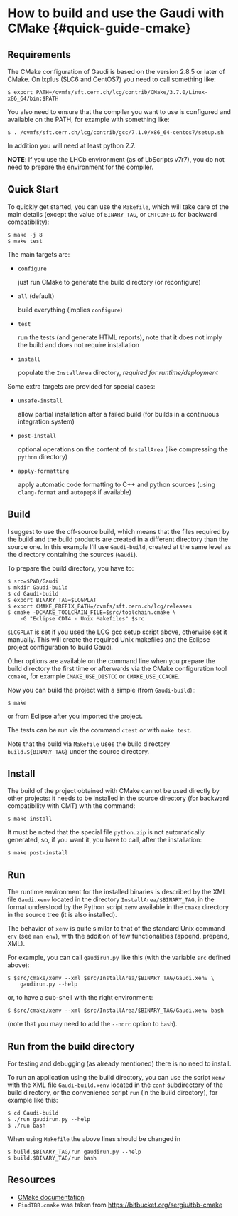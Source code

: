 How to build and use the Gaudi with CMake {#quick-guide-cmake}
=========================================

Requirements
------------
The CMake configuration of Gaudi is based on the version 2.8.5 or later of
CMake. On lxplus (SLC6 and CentOS7) you need to call something like:

    $ export PATH=/cvmfs/sft.cern.ch/lcg/contrib/CMake/3.7.0/Linux-x86_64/bin:$PATH

You also need to ensure that the compiler you want to use is configured and
available on the PATH, for example with something like:

    $ . /cvmfs/sft.cern.ch/lcg/contrib/gcc/7.1.0/x86_64-centos7/setup.sh

In addition you will need at least python 2.7.

**NOTE**: If you use the LHCb environment (as of LbScripts v7r7), you do not
need to prepare the environment for the compiler.

Quick Start
-----------
To quickly get started, you can use the `Makefile`, which
will take care of the main details (except the value of `BINARY_TAG`, or
`CMTCONFIG` for backward compatibility):

    $ make -j 8
    $ make test

The main targets are:

* `configure`

    just run CMake to generate the build directory (or reconfigure)

* `all` (default)

    build everything (implies `configure`)

* `test`

    run the tests (and generate HTML reports), note that it does not
    imply the build and does not require installation

* `install`

    populate the `InstallArea` directory, *required for runtime/deployment*

Some extra targets are provided for special cases:

* `unsafe-install`

    allow partial installation after a failed build (for builds in a
    continuous integration system)

* `post-install`

    optional operations on the content of `InstallArea` (like compressing
    the `python` directory)

* `apply-formatting`

    apply automatic code formatting to C++ and python sources (using `clang-format` and
    `autopep8` if available)



Build
-----
I suggest to use the off-source build, which means that the files required by
the build and the build products are created in a different directory than the
source one.
In this example I'll use `Gaudi-build`, created at the same level as the
directory containing the sources (`Gaudi`).

To prepare the build directory, you have to:

    $ src=$PWD/Gaudi
    $ mkdir Gaudi-build
    $ cd Gaudi-build
    $ export BINARY_TAG=$LCGPLAT
    $ export CMAKE_PREFIX_PATH=/cvmfs/sft.cern.ch/lcg/releases
    $ cmake -DCMAKE_TOOLCHAIN_FILE=$src/toolchain.cmake \
        -G "Eclipse CDT4 - Unix Makefiles" $src

`$LCGPLAT` is set if you used the LCG gcc setup script above, otherwise set it manually.
This will create the required Unix makefiles and the Eclipse project
configuration to build Gaudi.

Other options are available on the command line when you prepare the build
directory the first time or afterwards via the CMake configuration tool
`ccmake`, for example `CMAKE_USE_DISTCC` or `CMAKE_USE_CCACHE`.

Now you can build the project with a simple (from `Gaudi-build`)::

    $ make

or from Eclipse after you imported the project.

The tests can be run via the command `ctest` or with `make test`.

Note that the build via `Makefile` uses the build directory
`build.${BINARY_TAG}` under the source directory.


Install
-------
The build of the project obtained with CMake cannot be used directly by other
projects: it needs to be installed in the source directory (for backward
compatibility with CMT) with the command:

    $ make install

It must be noted that the special file ``python.zip`` is not automatically
generated, so, if you want it, you have to call, after the installation:

    $ make post-install


Run
---
The runtime environment for the installed binaries is described by the XML file
`Gaudi.xenv` located in the directory `InstallArea/$BINARY_TAG`, in
the format understood by the Python script `xenv` available in the `cmake`
directory in the source tree (it is also installed).

The behavior of `xenv` is quite similar to that of the standard Unix
command `env` (see `man env`), with the addition of few functionalities
(append, prepend, XML).

For example, you can call `gaudirun.py` like this (with the variable `src`
defined above):

    $ $src/cmake/xenv --xml $src/InstallArea/$BINARY_TAG/Gaudi.xenv \
        gaudirun.py --help

or, to have a sub-shell with the right environment:

    $ $src/cmake/xenv --xml $src/InstallArea/$BINARY_TAG/Gaudi.xenv bash

(note that you may need to add the `--norc` option to `bash`).


Run from the build directory
----------------------------
For testing and debugging (as already mentioned) there is no need to install.

To run an application using the build directory, you can use the script
`xenv` with the XML file `Gaudi-build.xenv` located in the `conf` subdirectory
of the build directory, or the convenience script `run` (in the build directory),
for example like this:

    $ cd Gaudi-build
    $ ./run gaudirun.py --help
    $ ./run bash

When using `Makefile` the above lines should be changed in

    $ build.$BINARY_TAG/run gaudirun.py --help
    $ build.$BINARY_TAG/run bash


Resources
-------------
* [CMake documentation](http://www.cmake.org/cmake/help/documentation.html)
* `FindTBB.cmake` was taken from <https://bitbucket.org/sergiu/tbb-cmake>
